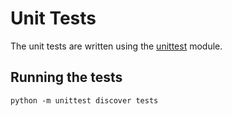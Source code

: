 # Unit Tests

The unit tests are written using the [unittest](https://docs.python.org/3/library/unittest.html) module.

## Running the tests

```
python -m unittest discover tests
```